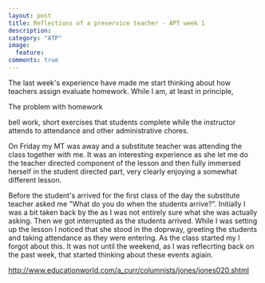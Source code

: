 ```yaml
---
layout: post
title: Reflections of a preservice teacher - APT week 1 
description: 
category: "ATP"
image:
  feature: 
comments: true  
---
```

 
 
The last week's experience have made me start thinking about how teachers assign evaluate homework. While I am, at least in principle, 

The problem with homework

bell work, short exercises that students complete while the instructor attends to attendance and other administrative chores. 

On Friday my MT was away and a substitute teacher was attending the class together with me. It was an interesting experience as she let me do the teacher directed component of the lesson and then fully immersed herself in the student directed part, very clearly enjoying a somewhat different lesson.

Before the student's arrived for the first class of the day the substitute teacher asked me "What do you do when the students arrive?". Initially I was a bit taken back by the as I was not entirely sure what she was actually asking. Then we got interrupted as the students arrived. While I was setting up the lesson I noticed that she stood in the doprway, greeting the students and taking attendance as they were entering. As the class started my I forgot about this. It was not until the weekend, as I was reflecrting back on the past week, that started thinking about these events agiain. 

http://www.educationworld.com/a_curr/columnists/jones/jones020.shtml